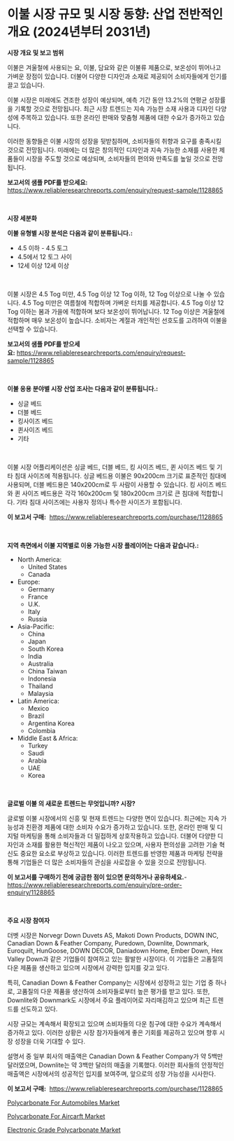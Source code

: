 <p><h1>이불 시장 규모 및 시장 동향: 산업 전반적인 개요 (2024년부터 2031년)</h1></p><p><strong>시장 개요 및 보고 범위</strong></p>
<p><p>이불은 겨울철에 사용되는 요, 이불, 담요와 같은 이불류 제품으로, 보온성이 뛰어나고 가벼운 장점이 있습니다. 더불어 다양한 디자인과 소재로 제공되어 소비자들에게 인기를 끌고 있습니다.</p><p>이불 시장은 미래에도 견조한 성장이 예상되며, 예측 기간 동안 13.2%의 연평균 성장률을 기록할 것으로 전망됩니다. 최근 시장 트렌드는 지속 가능한 소재 사용과 디자인 다양성에 주목하고 있습니다. 또한 온라인 판매와 맞춤형 제품에 대한 수요가 증가하고 있습니다.</p><p>이러한 동향들은 이불 시장의 성장을 뒷받침하며, 소비자들의 취향과 요구를 충족시킬 것으로 전망됩니다. 미래에는 더 많은 창의적인 디자인과 지속 가능한 소재를 사용한 제품들이 시장을 주도할 것으로 예상되며, 소비자들의 편의와 만족도를 높일 것으로 전망됩니다.</p></p>
<p><strong>보고서의 샘플 PDF를 받으세요:</strong> <a href="https://www.reliableresearchreports.com/enquiry/request-sample/1128865">https://www.reliableresearchreports.com/enquiry/request-sample/1128865</a></p>
<p>&nbsp;</p>
<p><strong>시장 세분화</strong></p>
<p><strong>이불 유형별 시장 분석은 다음과 같이 분류됩니다.:</strong></p>
<p><ul><li>4.5 이하 - 4.5 토그</li><li>4.5에서 12 토그 사이</li><li>12세 이상 12세 이상</li></ul></p>
<p>&nbsp;</p>
<p><p>이불 시장은 4.5 Tog 미만, 4.5 Tog 이상 12 Tog 이하, 12 Tog 이상으로 나눌 수 있습니다. 4.5 Tog 미만은 여름철에 적합하며 가벼운 터치를 제공합니다. 4.5 Tog 이상 12 Tog 이하는 봄과 가을에 적합하며 보다 보온성이 뛰어납니다. 12 Tog 이상은 겨울철에 적합하며 매우 보온성이 높습니다. 소비자는 계절과 개인적인 선호도를 고려하여 이불을 선택할 수 있습니다.</p></p>
<p><strong>보고서의 샘플 PDF를 받으세요:</strong>&nbsp;<a href="https://www.reliableresearchreports.com/enquiry/request-sample/1128865">https://www.reliableresearchreports.com/enquiry/request-sample/1128865</a></p>
<p>&nbsp;</p>
<p><strong> 이불 응용 분야별 시장 산업 조사는 다음과 같이 분류됩니다.:</strong></p>
<p><ul><li>싱글 베드</li><li>더블 베드</li><li>킹사이즈 베드</li><li>퀸사이즈 베드</li><li>기타</li></ul></p>
<p>&nbsp;</p>
<p><p>이불 시장 어플리케이션은 싱글 베드, 더블 베드, 킹 사이즈 베드, 퀸 사이즈 베드 및 기타 침대 사이즈에 적용됩니다. 싱글 베드용 이불은 90x200cm 크기로 표준적인 침대에 사용되며, 더블 베드용은 140x200cm로 두 사람이 사용할 수 있습니다. 킹 사이즈 베드와 퀸 사이즈 베드용은 각각 160x200cm 및 180x200cm 크기로 큰 침대에 적합합니다. 기타 침대 사이즈에는 사용자 정의나 특수한 사이즈가 포함됩니다.</p></p>
<p><strong>이 보고서 구매:</strong>&nbsp; <a href="https://www.reliableresearchreports.com/purchase/1128865">https://www.reliableresearchreports.com/purchase/1128865</a></p>
<p>&nbsp;</p>
<p><strong>지역 측면에서 이불 지역별로 이용 가능한 시장 플레이어는 다음과 같습니다.:</strong></p>
<p><ul>
    <li>
        North America:
        <ul>
            <li>United States</li>
            <li>Canada</li>
        </ul>
    </li>
    <li>
        Europe:
        <ul>
            <li>Germany</li>
            <li>France</li>
            <li>U.K.</li>
            <li>Italy</li>
            <li>Russia</li>
        </ul>
    </li>
    <li>
        Asia-Pacific:
        <ul>
            <li>China</li>
            <li>Japan</li>
            <li>South Korea</li>
            <li>India</li>
            <li>Australia</li>
            <li>China Taiwan</li>
            <li>Indonesia</li>
            <li>Thailand</li>
            <li>Malaysia</li>
        </ul>
    </li>
    <li>
        Latin America:
        <ul>
            <li>Mexico</li>
            <li>Brazil</li>
            <li>Argentina Korea</li>
            <li>Colombia</li>
        </ul>
    </li>
    <li>
        Middle East & Africa:
        <ul>
            <li>Turkey</li>
            <li>Saudi</li>
            <li>Arabia</li>
            <li>UAE</li>
            <li>Korea</li>
        </ul>
    </li>
    </ul></p>
<p>&nbsp;</p>
<p><strong>글로벌 이불 의 새로운 트렌드는 무엇입니까? 시장?</strong></p>
<p><p>글로벌 이불 시장에서의 신흥 및 현재 트렌드는 다양한 면이 있습니다. 최근에는 지속 가능성과 친환경 제품에 대한 소비자 수요가 증가하고 있습니다. 또한, 온라인 판매 및 디지털 마케팅을 통해 소비자들과 더 밀접하게 상호작용하고 있습니다. 더불어 다양한 디자인과 소재를 활용한 혁신적인 제품이 나오고 있으며, 사용자 편의성을 고려한 기술 혁신도 중요한 요소로 부상하고 있습니다. 이러한 트렌드를 반영한 제품과 마케팅 전략을 통해 기업들은 더 많은 소비자들의 관심을 사로잡을 수 있을 것으로 전망됩니다.</p></p>
<p><strong>이 보고서를 구매하기 전에 궁금한 점이 있으면 문의하거나 공유하세요.</strong>- <a href="https://www.reliableresearchreports.com/enquiry/pre-order-enquiry/1128865">https://www.reliableresearchreports.com/enquiry/pre-order-enquiry/1128865</a></p>
<p>&nbsp;</p>
<p><strong>주요 시장 참여자</strong></p>
<p><p>더벳 시장은 Norvegr Down Duvets AS, Makoti Down Products, DOWN INC, Canadian Down & Feather Company, Puredown, Downlite, Downmark, Euroquilt, HunGoose, DOWN DECOR, Daniadown Home, Ember Down, Hex Valley Down과 같은 기업들이 참여하고 있는 활발한 시장이다. 이 기업들은 고품질의 다운 제품을 생산하고 있으며 시장에서 강력한 입지를 갖고 있다.</p><p>특히, Canadian Down & Feather Company는 시장에서 성장하고 있는 기업 중 하나로, 고품질의 다운 제품을 생산하여 소비자들로부터 높은 평가를 받고 있다. 또한, Downlite와 Downmark도 시장에서 주요 플레이어로 자리매김하고 있으며 최근 트렌드를 선도하고 있다.</p><p>시장 규모는 계속해서 확장되고 있으며 소비자들의 다운 침구에 대한 수요가 계속해서 증가하고 있다. 이러한 상황은 시장 참가자들에게 좋은 기회를 제공하고 있으며 향후 시장 성장을 더욱 기대할 수 있다.</p><p>설명서 중 일부 회사의 매출액은 Canadian Down & Feather Company가 약 5백만 달러였으며, Downlite는 약 3백만 달러의 매출을 기록했다. 이러한 회사들의 안정적인 매출액은 시장에서의 성공적인 입지를 보여주며, 앞으로의 성장 가능성을 시사한다.</p></p>
<p><strong>이 보고서 구매:</strong>&nbsp;&nbsp;<a href="https://www.reliableresearchreports.com/purchase/1128865">https://www.reliableresearchreports.com/purchase/1128865</a></p>
<p><p><a href="https://github.com/redneck06/Market-Research-Report-List-2/blob/main/polycarbonate-for-automobiles-market.md">Polycarbonate For Automobiles Market</a></p><p><a href="https://github.com/nicoletavirag/Market-Research-Report-List-2/blob/main/polycarbonate-for-aircarft-market.md">Polycarbonate For Aircarft Market</a></p><p><a href="https://github.com/peachesmcdowel1/Market-Research-Report-List-1/blob/main/electronic-grade-polycarbonate-market.md">Electronic Grade Polycarbonate Market</a></p></p>
